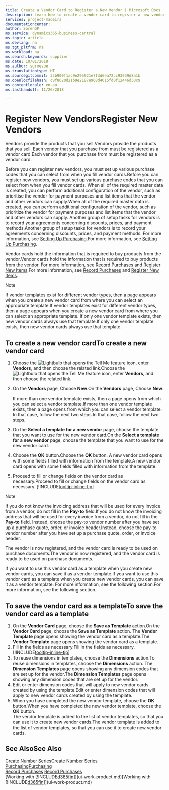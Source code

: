 ```yaml
---
title: Create a Vendor Card to Register a New Vendor | Microsoft Docs
description: Learn how to create a vendor card to register a new vendor or supplier.
services: project-madeira
documentationcenter: 
author: SorenGP
ms.service: dynamics365-business-central
ms.topic: article
ms.devlang: na
ms.tgt_pltfrm: na
ms.workload: na
ms.search.keywords: supplier
ms.date: 10/01/2018
ms.author: sgroespe
ms.translationtype: HT
ms.sourcegitcommit: 33b900f1ac9e295921e7f3d6ea72cc93939d8a1b
ms.openlocfilehash: c8f8620d21b9e2187e968d4015fd0f12446d30c9
ms.contentlocale: en-au
ms.lasthandoff: 11/26/2018

---
```

# <a name="register-new-vendors"></a><span data-ttu-id="71aa0-103">Register New Vendors</span><span class="sxs-lookup"><span data-stu-id="71aa0-103">Register New Vendors</span></span>
<span data-ttu-id="71aa0-104">Vendors provide the products that you sell.</span><span class="sxs-lookup"><span data-stu-id="71aa0-104">Vendors provide the products that you sell.</span></span> <span data-ttu-id="71aa0-105">Each vendor that you purchase from must be registered as a vendor card.</span><span class="sxs-lookup"><span data-stu-id="71aa0-105">Each vendor that you purchase from must be registered as a vendor card.</span></span>

<span data-ttu-id="71aa0-106">Before you can register new vendors, you must set up various purchase codes that you can select from when you fill vendor cards.</span><span class="sxs-lookup"><span data-stu-id="71aa0-106">Before you can register new vendors, you must set up various purchase codes that you can select from when you fill vendor cards.</span></span> <span data-ttu-id="71aa0-107">When all of the required master data is created, you can perform additional configuration of the vendor, such as prioritise the vendor for payment purposes and list items that the vendor and other vendors can supply.</span><span class="sxs-lookup"><span data-stu-id="71aa0-107">When all of the required master data is created, you can perform additional configuration of the vendor, such as prioritize the vendor for payment purposes and list items that the vendor and other vendors can supply.</span></span> <span data-ttu-id="71aa0-108">Another group of setup tasks for vendors is to record your agreements concerning discounts, prices, and payment methods.</span><span class="sxs-lookup"><span data-stu-id="71aa0-108">Another group of setup tasks for vendors is to record your agreements concerning discounts, prices, and payment methods.</span></span> <span data-ttu-id="71aa0-109">For more information, see [Setting Up Purchasing](purchasing-setup-purchasing.md).</span><span class="sxs-lookup"><span data-stu-id="71aa0-109">For more information, see [Setting Up Purchasing](purchasing-setup-purchasing.md).</span></span>

<span data-ttu-id="71aa0-110">Vendor cards hold the information that is required to buy products from the vendor.</span><span class="sxs-lookup"><span data-stu-id="71aa0-110">Vendor cards hold the information that is required to buy products from the vendor.</span></span> <span data-ttu-id="71aa0-111">For more information, see [Record Purchases](purchasing-how-record-purchases.md) and [Register New Items](inventory-how-register-new-items.md).</span><span class="sxs-lookup"><span data-stu-id="71aa0-111">For more information, see [Record Purchases](purchasing-how-record-purchases.md) and [Register New Items](inventory-how-register-new-items.md).</span></span>

> [!NOTE]  
>   <span data-ttu-id="71aa0-112">If vendor templates exist for different vendor types, then a page appears when you create a new vendor card from where you can select an appropriate template.</span><span class="sxs-lookup"><span data-stu-id="71aa0-112">If vendor templates exist for different vendor types, then a page appears when you create a new vendor card from where you can select an appropriate template.</span></span> <span data-ttu-id="71aa0-113">If only one vendor template exists, then new vendor cards always use that template.</span><span class="sxs-lookup"><span data-stu-id="71aa0-113">If only one vendor template exists, then new vendor cards always use that template.</span></span>

## <a name="to-create-a-new-vendor-card"></a><span data-ttu-id="71aa0-114">To create a new vendor card</span><span class="sxs-lookup"><span data-stu-id="71aa0-114">To create a new vendor card</span></span>
1. <span data-ttu-id="71aa0-115">Choose the ![Lightbulb that opens the Tell Me feature](media/ui-search/search_small.png "Tell me what you want to do") icon, enter **Vendors**, and then choose the related link.</span><span class="sxs-lookup"><span data-stu-id="71aa0-115">Choose the ![Lightbulb that opens the Tell Me feature](media/ui-search/search_small.png "Tell me what you want to do") icon, enter **Vendors**, and then choose the related link.</span></span>  
2. <span data-ttu-id="71aa0-116">On the **Vendors** page, Choose **New**.</span><span class="sxs-lookup"><span data-stu-id="71aa0-116">On the **Vendors** page, Choose **New**.</span></span>

    <span data-ttu-id="71aa0-117">If more than one vendor template exists, then a page opens from which you can select a vendor template.</span><span class="sxs-lookup"><span data-stu-id="71aa0-117">If more than one vendor template exists, then a page opens from which you can select a vendor template.</span></span> <span data-ttu-id="71aa0-118">In that case, follow the next two steps.</span><span class="sxs-lookup"><span data-stu-id="71aa0-118">In that case, follow the next two steps.</span></span>
3. <span data-ttu-id="71aa0-119">On the **Select a template for a new vendor** page, choose the template that you want to use for the new vendor card.</span><span class="sxs-lookup"><span data-stu-id="71aa0-119">On the **Select a template for a new vendor** page, choose the template that you want to use for the new vendor card.</span></span>
4. <span data-ttu-id="71aa0-120">Choose the **OK** button.</span><span class="sxs-lookup"><span data-stu-id="71aa0-120">Choose the **OK** button.</span></span> <span data-ttu-id="71aa0-121">A new vendor card opens with some fields filled with information from the template.</span><span class="sxs-lookup"><span data-stu-id="71aa0-121">A new vendor card opens with some fields filled with information from the template.</span></span>
5. <span data-ttu-id="71aa0-122">Proceed to fill or change fields on the vendor card as necessary.</span><span class="sxs-lookup"><span data-stu-id="71aa0-122">Proceed to fill or change fields on the vendor card as necessary.</span></span> [!INCLUDE[tooltip-inline-tip](includes/tooltip-inline-tip_md.md)]

> [!NOTE]  
>   <span data-ttu-id="71aa0-123">If you do not know the invoicing address that will be used for every invoice from a vendor, do not fill in the **Pay-to** field.</span><span class="sxs-lookup"><span data-stu-id="71aa0-123">If you do not know the invoicing address that will be used for every invoice from a vendor, do not fill in the **Pay-to** field.</span></span> <span data-ttu-id="71aa0-124">Instead, choose the pay-to vendor number after you have set up a purchase quote, order, or invoice header.</span><span class="sxs-lookup"><span data-stu-id="71aa0-124">Instead, choose the pay-to vendor number after you have set up a purchase quote, order, or invoice header.</span></span>

<span data-ttu-id="71aa0-125">The vendor is now registered, and the vendor card is ready to be used on purchase documents.</span><span class="sxs-lookup"><span data-stu-id="71aa0-125">The vendor is now registered, and the vendor card is ready to be used on purchase documents.</span></span>

<span data-ttu-id="71aa0-126">If you want to use this vendor card as a template when you create new vendor cards, you can save it as a vendor template.</span><span class="sxs-lookup"><span data-stu-id="71aa0-126">If you want to use this vendor card as a template when you create new vendor cards, you can save it as a vendor template.</span></span> <span data-ttu-id="71aa0-127">For more information, see the following section.</span><span class="sxs-lookup"><span data-stu-id="71aa0-127">For more information, see the following section.</span></span>

## <a name="to-save-the-vendor-card-as-a-template"></a><span data-ttu-id="71aa0-128">To save the vendor card as a template</span><span class="sxs-lookup"><span data-stu-id="71aa0-128">To save the vendor card as a template</span></span>
1. <span data-ttu-id="71aa0-129">On the **Vendor Card** page, choose the **Save as Template** action.</span><span class="sxs-lookup"><span data-stu-id="71aa0-129">On the **Vendor Card** page, choose the **Save as Template** action.</span></span> <span data-ttu-id="71aa0-130">The **Vendor Template** page opens showing the vendor card as a template.</span><span class="sxs-lookup"><span data-stu-id="71aa0-130">The **Vendor Template** page opens showing the vendor card as a template.</span></span>
2. <span data-ttu-id="71aa0-131">Fill in the fields as necessary.</span><span class="sxs-lookup"><span data-stu-id="71aa0-131">Fill in the fields as necessary.</span></span> [!INCLUDE[tooltip-inline-tip](includes/tooltip-inline-tip_md.md)]
3. <span data-ttu-id="71aa0-132">To reuse dimensions in templates, choose the **Dimensions** action.</span><span class="sxs-lookup"><span data-stu-id="71aa0-132">To reuse dimensions in templates, choose the **Dimensions** action.</span></span> <span data-ttu-id="71aa0-133">The **Dimension Templates** page opens showing any dimension codes that are set up for the vendor.</span><span class="sxs-lookup"><span data-stu-id="71aa0-133">The **Dimension Templates** page opens showing any dimension codes that are set up for the vendor.</span></span>
4. <span data-ttu-id="71aa0-134">Edit or enter dimension codes that will apply to new vendor cards created by using the template.</span><span class="sxs-lookup"><span data-stu-id="71aa0-134">Edit or enter dimension codes that will apply to new vendor cards created by using the template.</span></span>
5. <span data-ttu-id="71aa0-135">When you have completed the new vendor template, choose the **OK** button.</span><span class="sxs-lookup"><span data-stu-id="71aa0-135">When you have completed the new vendor template, choose the **OK** button.</span></span>  
   <span data-ttu-id="71aa0-136">The vendor template is added to the list of vendor templates, so that you can use it to create new vendor cards.</span><span class="sxs-lookup"><span data-stu-id="71aa0-136">The vendor template is added to the list of vendor templates, so that you can use it to create new vendor cards.</span></span>

## <a name="see-also"></a><span data-ttu-id="71aa0-137">See Also</span><span class="sxs-lookup"><span data-stu-id="71aa0-137">See Also</span></span>
[<span data-ttu-id="71aa0-138">Create Number Series</span><span class="sxs-lookup"><span data-stu-id="71aa0-138">Create Number Series</span></span>](ui-create-number-series.md)  
[<span data-ttu-id="71aa0-139">Purchasing</span><span class="sxs-lookup"><span data-stu-id="71aa0-139">Purchasing</span></span>](purchasing-manage-purchasing.md)  
<span data-ttu-id="71aa0-140">[Record Purchases](purchasing-how-record-purchases.md) </span><span class="sxs-lookup"><span data-stu-id="71aa0-140">[Record Purchases](purchasing-how-record-purchases.md) </span></span>  
<span data-ttu-id="71aa0-141">[Working with [!INCLUDE[d365fin](includes/d365fin_md.md)]](ui-work-product.md)</span><span class="sxs-lookup"><span data-stu-id="71aa0-141">[Working with [!INCLUDE[d365fin](includes/d365fin_md.md)]](ui-work-product.md)</span></span>  

